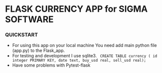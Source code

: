 # FLASK CURRENCY APP for SIGMA SOFTWARE

### QUICKSTART

* For using this app on your local machine You need add main python file (app.py) to the Flask_app.
* For testing and development I use sqlite3.
`  CREATE TABLE currency (
	id integer PRIMARY KEY,
	date text,
	buy_usd real,
	sell_usd real); `
* Have some problems with Pytest-flask
